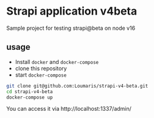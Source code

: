 # Strapi application v4beta

Sample project for testing strapi@beta on node v16

## usage

* Install `docker` and `docker-compose`
* clone this repository
* start `docker-compose`


```bash
git clone git@github.com:Loumaris/strapi-v4-beta.git
cd strapi-v4-beta
docker-compose up
```

You can access it via http://localhost:1337/admin/